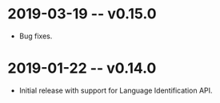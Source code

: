 # 2019-03-19 -- v0.15.0
- Bug fixes.

# 2019-01-22 -- v0.14.0
- Initial release with support for Language Identification API.
